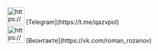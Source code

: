 
<aside>
<img src="https://s3-us-west-2.amazonaws.com/secure.notion-static.com/f113f9fb-a595-4ac0-a7d5-aa6c6b0cab69/Logo.png" alt="https://s3-us-west-2.amazonaws.com/secure.notion-static.com/f113f9fb-a595-4ac0-a7d5-aa6c6b0cab69/Logo.png" width="40px" /> [Telegram](https://t.me/qazvpol)

</aside>

<aside>
<img src="https://s3-us-west-2.amazonaws.com/secure.notion-static.com/298bf60b-b364-4039-b274-2f5cde186241/VK_Logo.png" alt="https://s3-us-west-2.amazonaws.com/secure.notion-static.com/298bf60b-b364-4039-b274-2f5cde186241/VK_Logo.png" width="40px" /> [Вконтакте](https://vk.com/roman_rozanov)

</aside>
